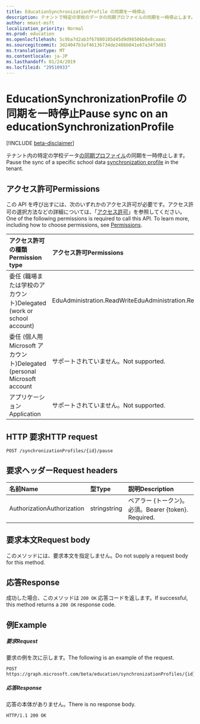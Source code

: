 ```yaml
---
title: EducationSynchronizationProfile の同期を一時停止
description: テナントで特定の学校のデータの同期プロファイルの同期を一時停止します。
author: mmast-msft
localization_priority: Normal
ms.prod: education
ms.openlocfilehash: 5c9ba7d2ab3f67880105d45d9d98506b8e8caaac
ms.sourcegitcommit: 3d24047b3af46136734de2486b041e67a34f3d83
ms.translationtype: MT
ms.contentlocale: ja-JP
ms.lasthandoff: 01/24/2019
ms.locfileid: "29510933"
---
```

# <a name="pause-sync-on-an-educationsynchronizationprofile"></a><span data-ttu-id="efcfb-103">EducationSynchronizationProfile の同期を一時停止</span><span class="sxs-lookup"><span data-stu-id="efcfb-103">Pause sync on an educationSynchronizationProfile</span></span>

[!INCLUDE [beta-disclaimer](../../includes/beta-disclaimer.md)]

<span data-ttu-id="efcfb-104">テナント内の特定の学校データ[の同期プロファイル](../resources/educationsynchronizationprofile.md)の同期を一時停止します。</span><span class="sxs-lookup"><span data-stu-id="efcfb-104">Pause the sync of a specific school data [synchronization profile](../resources/educationsynchronizationprofile.md) in the tenant.</span></span>

## <a name="permissions"></a><span data-ttu-id="efcfb-105">アクセス許可</span><span class="sxs-lookup"><span data-stu-id="efcfb-105">Permissions</span></span>
<span data-ttu-id="efcfb-p101">この API を呼び出すには、次のいずれかのアクセス許可が必要です。アクセス許可の選択方法などの詳細については、「[アクセス許可](/graph/permissions-reference)」を参照してください。</span><span class="sxs-lookup"><span data-stu-id="efcfb-p101">One of the following permissions is required to call this API. To learn more, including how to choose permissions, see [Permissions](/graph/permissions-reference).</span></span>

| <span data-ttu-id="efcfb-108">アクセス許可の種類</span><span class="sxs-lookup"><span data-stu-id="efcfb-108">Permission type</span></span> | <span data-ttu-id="efcfb-109">アクセス許可</span><span class="sxs-lookup"><span data-stu-id="efcfb-109">Permissions</span></span> |
|:-----------|:----------|
| <span data-ttu-id="efcfb-110">委任 (職場または学校のアカウント)</span><span class="sxs-lookup"><span data-stu-id="efcfb-110">Delegated (work or school account)</span></span> | <span data-ttu-id="efcfb-111">EduAdministration.ReadWrite</span><span class="sxs-lookup"><span data-stu-id="efcfb-111">EduAdministration.ReadWrite</span></span> |
|<span data-ttu-id="efcfb-112">委任 (個人用 Microsoft アカウント)</span><span class="sxs-lookup"><span data-stu-id="efcfb-112">Delegated (personal Microsoft account</span></span>|<span data-ttu-id="efcfb-113">サポートされていません。</span><span class="sxs-lookup"><span data-stu-id="efcfb-113">Not supported.</span></span>|
|<span data-ttu-id="efcfb-114">アプリケーション</span><span class="sxs-lookup"><span data-stu-id="efcfb-114">Application</span></span>|<span data-ttu-id="efcfb-115">サポートされていません。</span><span class="sxs-lookup"><span data-stu-id="efcfb-115">Not supported.</span></span>|

## <a name="http-request"></a><span data-ttu-id="efcfb-116">HTTP 要求</span><span class="sxs-lookup"><span data-stu-id="efcfb-116">HTTP request</span></span>
<!-- { "blockType": "ignored" } -->
```http
POST /synchronizationProfiles/{id}/pause
```

## <a name="request-headers"></a><span data-ttu-id="efcfb-117">要求ヘッダー</span><span class="sxs-lookup"><span data-stu-id="efcfb-117">Request headers</span></span>
| <span data-ttu-id="efcfb-118">名前</span><span class="sxs-lookup"><span data-stu-id="efcfb-118">Name</span></span>       | <span data-ttu-id="efcfb-119">型</span><span class="sxs-lookup"><span data-stu-id="efcfb-119">Type</span></span> | <span data-ttu-id="efcfb-120">説明</span><span class="sxs-lookup"><span data-stu-id="efcfb-120">Description</span></span>|
|:-----------|:------|:----------|
| <span data-ttu-id="efcfb-121">Authorization</span><span class="sxs-lookup"><span data-stu-id="efcfb-121">Authorization</span></span>  | <span data-ttu-id="efcfb-122">string</span><span class="sxs-lookup"><span data-stu-id="efcfb-122">string</span></span>  | <span data-ttu-id="efcfb-p102">ベアラー {トークン}。必須。</span><span class="sxs-lookup"><span data-stu-id="efcfb-p102">Bearer {token}. Required.</span></span>  |

## <a name="request-body"></a><span data-ttu-id="efcfb-125">要求本文</span><span class="sxs-lookup"><span data-stu-id="efcfb-125">Request body</span></span>
<span data-ttu-id="efcfb-126">このメソッドには、要求本文を指定しません。</span><span class="sxs-lookup"><span data-stu-id="efcfb-126">Do not supply a request body for this method.</span></span>
## <a name="response"></a><span data-ttu-id="efcfb-127">応答</span><span class="sxs-lookup"><span data-stu-id="efcfb-127">Response</span></span>
<span data-ttu-id="efcfb-128">成功した場合、このメソッドは `200 OK` 応答コードを返します。</span><span class="sxs-lookup"><span data-stu-id="efcfb-128">If successful, this method returns a `200 OK` response code.</span></span>

## <a name="example"></a><span data-ttu-id="efcfb-129">例</span><span class="sxs-lookup"><span data-stu-id="efcfb-129">Example</span></span>
##### <a name="request"></a><span data-ttu-id="efcfb-130">要求</span><span class="sxs-lookup"><span data-stu-id="efcfb-130">Request</span></span>
<span data-ttu-id="efcfb-131">要求の例を次に示します。</span><span class="sxs-lookup"><span data-stu-id="efcfb-131">The following is an example of the request.</span></span>
<!-- {
  "blockType": "request",
  "name": "post_synchronizationProfile_pause"
}-->
```http
POST https://graph.microsoft.com/beta/education/synchronizationProfiles/{id}/pause
```

##### <a name="response"></a><span data-ttu-id="efcfb-132">応答</span><span class="sxs-lookup"><span data-stu-id="efcfb-132">Response</span></span>

<span data-ttu-id="efcfb-133">応答の本体がありません。</span><span class="sxs-lookup"><span data-stu-id="efcfb-133">There is no response body.</span></span>

<!-- {
  "blockType": "response",
  "name": "post_synchronizationProfile_pause"
}-->
```
HTTP/1.1 200 OK
```
<!--
{
  "type": "#page.annotation",
  "suppressions": [
    "Error: /api-reference/beta/api/educationsynchronizationprofile-pause.md:\r\n      Exception processing links.\r\n    System.ArgumentException: Link Definition was null. Link text: !INCLUDE [beta-disclaimer](../../includes/beta-disclaimer.md)\r\n      at ApiDoctor.Validation.DocFile.get_LinkDestinations()\r\n      at ApiDoctor.Validation.DocSet.ValidateLinks(Boolean includeWarnings, String[] relativePathForFiles, IssueLogger issues, Boolean requireFilenameCaseMatch, Boolean printOrphanedFiles)"
  ]
}
-->
